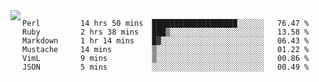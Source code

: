 

<a href="https://github.com/anuraghazra/github-readme-stats">
  <img align="left" src="https://github-readme-stats.vercel.app/api?username=kfly8&count_private=true&show_icons=true&theme=calm" />
</a>


<!--START_SECTION:waka-->

```text
Perl         14 hrs 50 mins  ███████████████████░░░░░░   76.47 %
Ruby         2 hrs 38 mins   ███▒░░░░░░░░░░░░░░░░░░░░░   13.58 %
Markdown     1 hr 14 mins    █▓░░░░░░░░░░░░░░░░░░░░░░░   06.43 %
Mustache     14 mins         ▒░░░░░░░░░░░░░░░░░░░░░░░░   01.22 %
VimL         9 mins          ▒░░░░░░░░░░░░░░░░░░░░░░░░   00.86 %
JSON         5 mins          ░░░░░░░░░░░░░░░░░░░░░░░░░   00.49 %
```

<!--END_SECTION:waka-->

